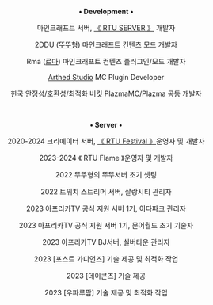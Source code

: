 <div align="center">
  <p>
    <p><strong>• Development •</strong></p>
    <p>마인크래프트 서버, <a href="https://site.rtuserver.kr">《 RTU SERVER 》</a> 개발자</p>
    <p>2DDU (<a href="https://youtube.com/@2ddu">뚜뚜형</a>) 마인크래프트 컨텐츠 모드 개발자</p>
    <p>Rma (<a href="https://youtube.com/@RmaGodH">르마</a>) 마인크래프트 컨텐츠 플러그인/모드 개발자</p>
    <p><a href="https://github.com/Arthed-Studios">Arthed Studio<a> MC Plugin Developer</p>
    <p>한국 안정성/호환성/최적화 버킷 PlazmaMC/Plazma 공동 개발자</p>
  </p>
  <br>
  <p>
    <p><strong>• Server •</strong></p>
    <p>2020-2024 크리에이터 서버, <a href="https://site.rtuserver.kr">《 RTU Festival 》</a>운영자 및 개발자</p>
    <p>2023-2024 《 RTU Flame 》운영자 및 개발자</p>
    <p>2022 뚜뚜형의 뚜뚜서버 초기 셋팅</p>
    <p>2022 트위치 스트리머 서버, 살랑시티 관리자</p>
    <p>2023 아프리카TV 공식 지원 서버 1기, 이다파크 관리자</p>
    <p>2023 아프리카TV 공식 지원 서버 1기, 문어월드 초기 기술자</p>
    <p>2023 아프리카TV BJ서버, 실버타운 관리자</p>
    <p>2023 [포스트 가디언즈] 기술 제공 및 최적화 작업</p>
    <p>2023 [데이콘즈] 기술 제공</p>
    <p>2023 [우파루팜] 기술 제공 및 최적화 작업</p>
  </p>
  <br>
<p>
